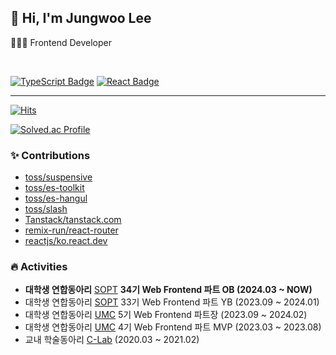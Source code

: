 ## 👋 Hi, I'm Jungwoo Lee
👨🏻‍💻 Frontend Developer  


<br/>

[![TypeScript Badge](https://img.shields.io/badge/TypeScript-235A97?style=flat-square&logo=Typescript&logoColor=white)](https://www.typescriptlang.org/)
[![React Badge](https://img.shields.io/badge/React-61DAFB?style=flat-square&logo=React&logoColor=white)](https://reactjs.org/)
  

---

[![Hits](https://hits.seeyoufarm.com/api/count/incr/badge.svg?url=https%3A%2F%2Fgithub.com%2Fjungwoo3490&count_bg=%2379C83D&title_bg=%23555555&icon=&icon_color=%23E7E7E7&title=hits&edge_flat=false)](https://hits.seeyoufarm.com)

[![Solved.ac Profile](http://mazassumnida.wtf/api/v2/generate_badge?boj=jungwoo3490)](https://solved.ac/jungwoo3490)



### ✨ Contributions

* [toss/suspensive](https://github.com/toss/suspensive/pulls?q=author%3Ajungwoo3490+is%3Aclosed)
* [toss/es-toolkit](https://github.com/toss/es-toolkit/pulls?q=author%3Ajungwoo3490+is%3Aclosed)
* [toss/es-hangul](https://github.com/toss/es-hangul/pulls?q=author%3Ajungwoo3490+is%3Aclosed)
* [toss/slash](https://github.com/toss/slash/pulls?q=author%3Ajungwoo3490+is%3Aclosed)
* [Tanstack/tanstack.com](https://github.com/TanStack/tanstack.com/pulls?q=author%3Ajungwoo3490+is%3Aclosed)
* [remix-run/react-router](https://github.com/remix-run/react-router/pulls?q=author%3Ajungwoo3490+is%3Aclosed)
* [reactjs/ko.react.dev](https://github.com/reactjs/ko.react.dev/pulls?q=author%3Ajungwoo3490+is%3Aclosed+)

### 🔥 Activities

* **대학생 연합동아리** [SOPT](https://sopt.org/) **34기 Web Frontend 파트 OB (2024.03 ~ NOW)**
* 대학생 연합동아리 [SOPT](https://sopt.org/) 33기 Web Frontend 파트 YB (2023.09 ~ 2024.01)
* 대학생 연합동아리 [UMC](https://www.makeus.in/umc) 5기 Web Frontend 파트장 (2023.09 ~ 2024.02)
* 대학생 연합동아리 [UMC](https://www.makeus.in/umc) 4기 Web Frontend 파트 MVP (2023.03 ~ 2023.08)
* 교내 학술동아리 [C-Lab](https://www.clab.page/) (2020.03 ~ 2021.02)
